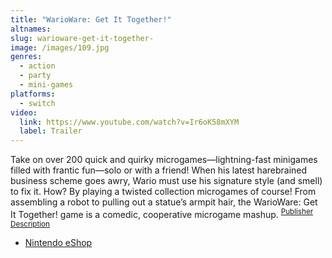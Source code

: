 ```yaml
---
title: "WarioWare: Get It Together!"
altnames:
slug: warioware-get-it-together-
image: /images/109.jpg
genres:
  - action
  - party
  - mini-games
platforms:
  - switch
video:
  link: https://www.youtube.com/watch?v=Ir6oK58mXYM
  label: Trailer
---
```


Take on over 200 quick and quirky microgames—lightning-fast minigames filled with frantic fun—solo or with a friend! When his latest harebrained business scheme goes awry, Wario must use his signature style (and smell) to fix it. How? By playing a twisted collection microgames of course! From assembling a robot to pulling out a statue’s armpit hair, the WarioWare: Get It Together! game is a comedic, cooperative microgame mashup. <sup>[Publisher Description](https://www.nintendo.com/store/products/warioware-get-it-together-switch/)</sup>

* [Nintendo eShop](https://www.nintendo.com/store/products/warioware-get-it-together-switch/)
